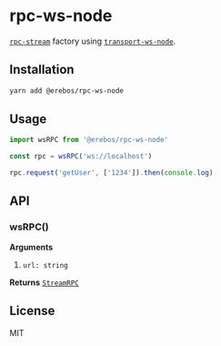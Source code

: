 # rpc-ws-node

[`rpc-stream`](../rpc-stream) factory using [`transport-ws-node`](../transport-ws-node).

## Installation

```sh
yarn add @erebos/rpc-ws-node
```

## Usage

```js
import wsRPC from '@erebos/rpc-ws-node'

const rpc = wsRPC('ws://localhost')

rpc.request('getUser', ['1234']).then(console.log)
```

## API

### wsRPC()

**Arguments**

1.  `url: string`

**Returns** [`StreamRPC`](../rpc-stream)

## License

MIT
